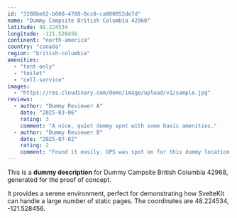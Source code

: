 ```yaml
---
id: "3288be02-b608-4788-8cc0-ca800852de7d"
name: "Dummy Campsite British Columbia 42968"
latitude: 48.224534
longitude: -121.528456
continent: "north-america"
country: "canada"
region: "british-columbia"
amenities:
  - "tent-only"
  - "toilet"
  - "cell-service"
images:
  - "https://res.cloudinary.com/demo/image/upload/v1/sample.jpg"
reviews:
  - author: "Dummy Reviewer A"
    date: "2025-03-06"
    rating: 3
    comment: "A nice, quiet dummy spot with some basic amenities."
  - author: "Dummy Reviewer B"
    date: "2025-07-02"
    rating: 2
    comment: "Found it easily. GPS was spot on for this dummy location."
---
```


This is a **dummy description** for Dummy Campsite British Columbia 42968, generated for the proof of concept.

It provides a serene environment, perfect for demonstrating how SvelteKit can handle a large number of static pages. The coordinates are 48.224534, -121.528456.
